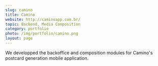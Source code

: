 ```yaml
---
slug: camino
title: Camino 
website: http://caminoapp.com.br/
topic: Backend, Media Composition
category: portfolio
photo: /img/portfolio/camino.png
layout: page
---
```

We developped the backoffice and composition modules for Camino's postcard generation mobile application.
